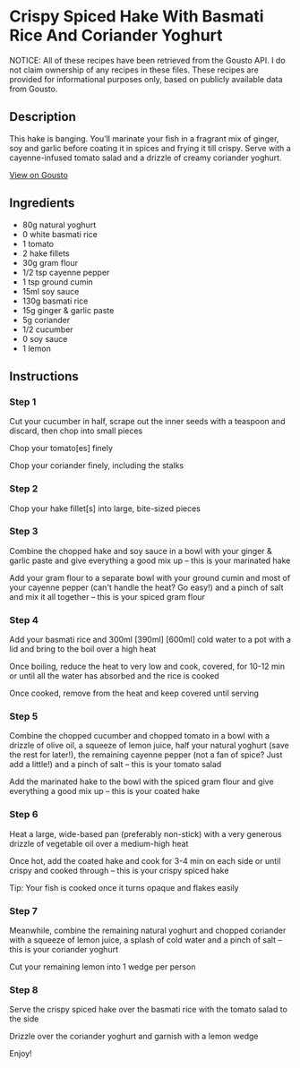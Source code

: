 # Crispy Spiced Hake With Basmati Rice And Coriander Yoghurt

NOTICE: All of these recipes have been retrieved from the Gousto API. I do not claim ownership of any recipes in these files. These recipes are provided for informational purposes only, based on publicly available data from Gousto.

## Description

This hake is banging. You’ll marinate your fish in a fragrant mix of ginger, soy and garlic before coating it in spices and frying it till crispy. Serve with a cayenne-infused tomato salad and a drizzle of creamy coriander yoghurt.

[View on Gousto](https://www.gousto.co.uk/recipes/cookbook/crispy-spiced-hake-with-basmati-rice-and-coriander-yoghurt)

## Ingredients

- 80g natural yoghurt
- 0 white basmati rice
- 1 tomato
- 2 hake fillets
- 30g gram flour
- 1/2 tsp cayenne pepper
- 1 tsp ground cumin
- 15ml soy sauce
- 130g basmati rice
- 15g ginger & garlic paste
- 5g coriander
- 1/2 cucumber
- 0 soy sauce
- 1 lemon

## Instructions


### Step 1

Cut your cucumber in half, scrape out the inner seeds with a teaspoon and discard, then chop into small pieces

Chop your tomato[es] finely

Chop your coriander finely, including the stalks


### Step 2

Chop your hake fillet[s] into large, bite-sized pieces


### Step 3

Combine the chopped hake and soy sauce in a bowl with your ginger & garlic paste and give everything a good mix up – this is your marinated hake

Add your gram flour to a separate bowl with your ground cumin and most of your cayenne pepper (can't handle the heat? Go easy!) and a pinch of salt and mix it all together – this is your spiced gram flour


### Step 4

Add your basmati rice and 300ml <span class="text-purple">[390ml] </span><span class="text-danger">[600ml] </span>cold water to a pot with a lid and bring to the boil over a high heat

Once boiling, reduce the heat to very low and cook, covered, for 10-12 min or until all the water has absorbed and the rice is cooked

Once cooked, remove from the heat and keep covered until serving


### Step 5

Combine the chopped cucumber and chopped tomato in a bowl with a drizzle of olive oil, a squeeze of<span class="text-danger"> </span>lemon juice, half your natural yoghurt (save the rest for later!), the remaining cayenne pepper (not a fan of spice? Just add a little!) and a pinch of salt – this is your tomato salad

Add the marinated hake to the bowl with the spiced gram flour and give everything a good mix up – this is your coated hake


### Step 6

Heat a large, wide-based pan (preferably non-stick) with a very generous drizzle of vegetable oil over a medium-high heat

Once hot, add the coated hake and cook for 3-4 min on each side or until crispy and cooked through – this is your crispy spiced hake

Tip: Your fish is cooked once it turns opaque and flakes easily


### Step 7

Meanwhile, combine the remaining natural yoghurt and chopped coriander with a squeeze of lemon juice, a splash of cold water and a pinch of salt – this is your coriander yoghurt

Cut your remaining lemon into 1 wedge per person

### Step 8

Serve the crispy spiced hake over the basmati rice with the tomato salad to the side

Drizzle over the coriander yoghurt and garnish with a lemon wedge

Enjoy!


